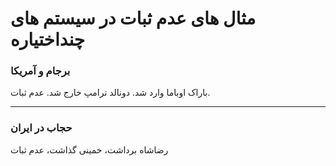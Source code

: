﻿<h1>مثال های عدم ثبات در سیستم های چنداختیاره</h1>

<h3>برجام و آمریکا</h3>
<p>باراک اوباما وارد شد. دونالد ترامپ خارج شد. عدم ثبات.</p>

<hr />
<h3>حجاب در ایران</h3>
<p>رضاشاه برداشت، خمینی گذاشت، عدم ثبات</p>